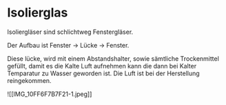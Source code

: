 # Isolierglas

Isoliergläser sind schlichtweg Fenstergläser.

Der Aufbau ist Fenster -> Lücke -> Fenster.

Diese lücke, wird mit einem Abstandshalter, sowie sämtliche Trockenmittel gefüllt, damit es die Kalte Luft aufnehmen kann die dann bei Kalter Temparatur zu Wasser geworden ist. Die Luft ist bei der Herstellung reingekommen.

![[IMG_10FF6F7B7F21-1.jpeg]]
